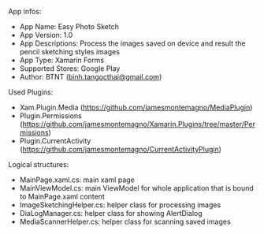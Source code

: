 App infos:
- App Name: Easy Photo Sketch
- App Version: 1.0
- App Descriptions: Process the images saved on device and result the pencil sketching styles images
- App Type: Xamarin Forms
- Supported Stores: Google Play
- Author: BTNT (binh.tangocthai@gmail.com)

Used Plugins:
- Xam.Plugin.Media (https://github.com/jamesmontemagno/MediaPlugin)
- Plugin.Permissions (https://github.com/jamesmontemagno/Xamarin.Plugins/tree/master/Permissions)
- Plugin.CurrentActivity (https://github.com/jamesmontemagno/CurrentActivityPlugin)

Logical structures:
- MainPage.xaml.cs: 		main xaml page
- MainViewModel.cs:			main ViewModel for whole application that is bound to MainPage.xaml content
- ImageSketchingHelper.cs: 	helper class for processing images
- DiaLogManager.cs: 		helper class for showing AlertDialog
- MediaScannerHelper.cs: 	helper class for scanning saved images
